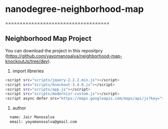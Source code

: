 # nanodegree-neighborhood-map
====================================

## Neighborhood Map Project

You can download the project in this repositpry
(https://github.com/yayomanosalva/neighborhood-map-knockoutJs/tree/dev).


1. import libreries 

  ```bash
  <script src="scripts/jquery-2.2.2.min.js"></script>
  <script src="scripts/knockout-3.4.0.js"></script>
  <script src="scripts/app.js"></script>
  <script src="scripts/modernizr-custom.js"></script>
  <script async defer src="https://maps.googleapis.com/maps/api/js?key="></script>
  ```

1. author
  ```bash
    name: Jair Manosalva
    email: yayomanosalva@gmail.com
  ```

